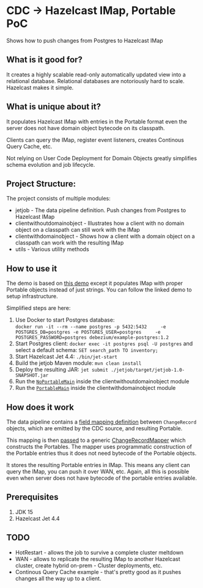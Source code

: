 # CDC -> Hazelcast IMap, Portable PoC
Shows how to push changes from Postgres to Hazelcast IMap

## What is it good for?
It creates a highly scalable read-only automatically updated view into a relational database. 
Relational databases are notoriously hard to scale. Hazelcast makes it simple.

## What is unique about it?
It populates Hazelcast IMap with entries in the Portable format even the server does not have 
domain object bytecode on its classpath. 

Clients can query the IMap, register event listeners, creates Continous Query
Cache, etc. 

Not relying on User Code Deployment for Domain Objects
greatly simplifies schema evolution and job lifecycle.

## Project Structure:
The project consists of multiple modules: 
- jetjob - The data pipeline definition. Push changes from Postgres to Hazelcast IMap
- clientwithoutdomainobject - Illustrates how a client with no domain object on a classpath can still work with the IMap
- clientwithdomainobject - Shows how a client with a domain object on a classpath can work with the resulting IMap
- utils - Various utility methods

## How to use it
The demo is based on [this demo](https://jet-start.sh/docs/next/tutorials/cdc-postgres) except it populates IMap
with proper Portable objects instead of just strings. You can follow the linked demo to setup infrastructure.

Simplified steps are here: 

1. Use Docker to start Postgres database:  
   `docker run -it --rm --name postgres -p 5432:5432     -e POSTGRES_DB=postgres -e POSTGRES_USER=postgres     -e POSTGRES_PASSWORD=postgres debezium/example-postgres:1.2`
2. Start Postgres client: `docker exec -it postgres psql -U postgres` and select a default schema: `SET search_path TO inventory;`
3. Start Hazelcast Jet 4.4: `./bin/jet-start`
4. Build the jetjob Maven module: `mvn clean install`
5. Deploy the resulting JAR: `jet submit ./jetjob/target/jetjob-1.0-SNAPSHOT.jar`
6. Run the [`NoPortableMain`](https://github.com/jerrinot/cdcportable/blob/9c0ec43435444d048c57d411708c8361a6f5c6f6/clientwithoutdomainobject/src/main/java/info/jerrinot/cdcportable/client/client/NoPortableMain.java#L13) inside the clientwithoutdomainobject module
7. Run the [`PortableMain`](https://github.com/jerrinot/cdcportable/blob/9c0ec43435444d048c57d411708c8361a6f5c6f6/clientwithdomainobject/src/main/java/info/jerrinot/cdcportable/client/PortableMain.java#L16) inside the clientwithdomainobject module

## How does it work
The data pipeline contains a [field mapping definition](https://github.com/jerrinot/cdcportable/blob/e045ca7c127301c1a29df4f5c2e62e5508ce9367/jetjob/src/main/java/info/jerrinot/cdcportable/server/job/JetJobMain.java#L21-L24) between `ChangeRecord` objects, which are emitted by the CDC source, and resulting Portable. 

This mapping is then [passed](https://github.com/jerrinot/cdcportable/blob/e045ca7c127301c1a29df4f5c2e62e5508ce9367/jetjob/src/main/java/info/jerrinot/cdcportable/server/job/JetJobMain.java#L39) to a generic [ChangeRecordMapper](https://github.com/jerrinot/cdcportable/blob/e045ca7c127301c1a29df4f5c2e62e5508ce9367/jetjob/src/main/java/info/jerrinot/cdcportable/server/job/mapping/ChangeRecordMapper.java#L15) which constructs the Portables.
The mapper uses programmatic construction of the Portable entries thus it does not need bytecode of the Portable objects.

It stores the resulting Portable entries in IMap. This means any client can query the IMap, you can push it over WAN, etc. 
Again, all this is possible even when server does not have bytecode of the portable entries available.   

## Prerequisites
1. JDK 15
2. Hazelcast Jet 4.4

## TODO
- HotRestart - allows the job to survive a complete cluster meltdown
- WAN - allows to replicate the resulting IMap to another Hazelcast cluster, 
  create hybrid on-prem - Cluster deployments, etc.
- Continous Query Cache example - that's pretty good as it pushes changes all the way up to a client.
